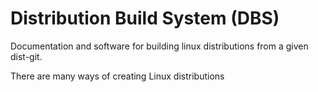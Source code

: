 # Distribution Build System (DBS)

Documentation and software for building  linux distributions from
a given dist-git.

 There are many ways of creating Linux distributions
